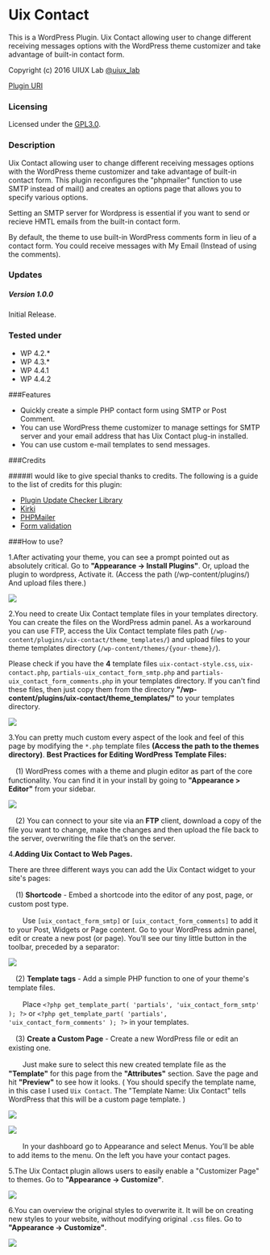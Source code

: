 # Uix Contact
This is a WordPress Plugin. Uix Contact allowing user to change different receiving messages options with the WordPress theme customizer and take advantage of built-in contact form.

Copyright (c) 2016 UIUX Lab [@uiux_lab](http://twitter.com/uiux_lab)


[Plugin URI](http://uiux.cc/wp-plugins/uix-contact/)

### Licensing

Licensed under the [GPL3.0](http://www.gnu.org/licenses/gpl-3.0.en.html).

### Description

Uix Contact allowing user to change different receiving messages options with the WordPress theme customizer and take advantage of built-in contact form. This plugin reconfigures the "phpmailer" function to use SMTP instead of mail() and creates an options page that allows you to specify various options. 

Setting an SMTP server for Wordpress is essential if you want to send or recieve HMTL emails from the built-in contact form. 

By default, the theme to use built-in WordPress comments form in lieu of a contact form. You could receive messages with My Email (Instead of using the comments).



### Updates 

##### Version 1.0.0
Initial Release.


### Tested under

- WP 4.2.*
- WP 4.3.*
- WP 4.4.1
- WP 4.4.2


###Features

- Quickly create a simple PHP contact form using SMTP or Post Comment.
- You can use WordPress theme customizer to manage settings for SMTP server and your email address that has Uix Contact plug-in installed.
- You can use custom e-mail templates to send messages.


###Credits

#####I would like to give special thanks to credits. The following is a guide to the list of credits for this plugin:

- [Plugin Update Checker Library](http://w-shadow.com)
- [Kirki](http://kirki.org/)
- [PHPMailer](https://github.com/PHPMailer/)
- [Form validation](http://jqueryvalidation.org/)


###How to use?

1.After activating your theme, you can see a prompt pointed out as absolutely critical. Go to **"Appearance -> Install Plugins"**.
Or, upload the plugin to wordpress, Activate it. (Access the path (/wp-content/plugins/) And upload files there.)

![](https://github.com/xizon/Uix-Contact/blob/master/helper/img/plug.jpg)

2.You need to create Uix Contact template files in your templates directory. You can create the files on the WordPress admin panel. As a workaround you can use FTP, access the Uix Contact template files path (`/wp-content/plugins/uix-contact/theme_templates/`) and upload files to your theme templates directory (`/wp-content/themes/{your-theme}/`).  


Please check if you have the **4** template files `uix-contact-style.css`, `uix-contact.php`, `partials-uix_contact_form_smtp.php` and `partials-uix_contact_form_comments.php` in your templates directory. If you can't find these files, then just copy them from the directory **"/wp-content/plugins/uix-contact/theme_templates/"** to your templates directory.

![](https://github.com/xizon/Uix-Contact/blob/master/helper/img/temp.jpg)


3.You can pretty much custom every aspect of the look and feel of this page by modifying the `*.php` template files **(Access the path to the themes directory)**. **Best Practices for Editing WordPress Template Files:**

　(1) WordPress comes with a theme and plugin editor as part of the core functionality. You can find it in your install by going to **"Appearance > Editor"** from your sidebar.
  
  ![](https://github.com/xizon/Uix-Contact/blob/master/helper/img/editor.jpg)

　(2) You can connect to your site via an **FTP** client, download a copy of the file you want to change, make the changes and then upload the file back to the server, overwriting the file that’s on the server.


4.**Adding Uix Contact to Web Pages.**

There are three different ways you can add the Uix Contact widget to your site's pages:

　(1)  **Shortcode** - Embed a shortcode into the editor of any post, page, or custom post type. 

　　Use `[uix_contact_form_smtp]` or `[uix_contact_form_comments]` to add it to your Post, Widgets or Page content.  Go to your WordPress admin panel, edit or create a new post (or page). You’ll see our tiny little button in the toolbar, preceded by a separator:

![](https://github.com/xizon/Uix-Contact/blob/master/helper/img/sc.jpg)
  
  
　(2)  **Template tags** - Add a simple PHP function to one of your theme's template files. 

　　Place `<?php get_template_part( 'partials', 'uix_contact_form_smtp' ); ?>`  or  `<?php get_template_part( 'partials', 'uix_contact_form_comments' ); ?>` in your templates.


　(3)  **Create a Custom Page** - Create a new WordPress file or edit an existing one.

　　Just make sure to select this new created template file as the **"Template"** for this page from the **"Attributes"** section. Save the page and hit **"Preview"** to see how it looks. ( You should specify the template name, in this case I used `Uix Contact`. The "Template Name: Uix Contact" tells WordPress that this will be a custom page template. )


![](https://github.com/xizon/Uix-Contact/blob/master/helper/img/menu.jpg)

![](https://github.com/xizon/Uix-Contact/blob/master/helper/img/add-page.jpg)


　　In your dashboard go to Appearance and select Menus. You’ll be able to add items to the menu. On the left you have your contact pages.



5.The Uix Contact plugin allows users to easily enable a "Customizer Page" to themes. Go to **"Appearance -> Customize"**.

![](https://github.com/xizon/Uix-Contact/blob/master/helper/img/customize.jpg)


6.You can overview the original styles to overwrite it. It will be on creating new styles to your website, without modifying original `.css` files. Go to **"Appearance -> Customize"**.

![](https://github.com/xizon/Uix-Contact/blob/master/helper/img/css.jpg)
